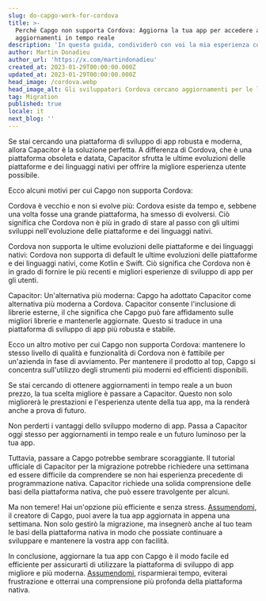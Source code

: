 ```yaml
---
slug: do-capgo-work-for-cordova
title: >-
  Perché Capgo non supporta Cordova: Aggiorna la tua app per accedere agli
  aggiornamenti in tempo reale
description: 'In questa guida, condividerò con voi la mia esperienza con Capgo e Cordova.'
author: Martin Donadieu
author_url: 'https://x.com/martindonadieu'
created_at: 2023-01-29T00:00:00.000Z
updated_at: 2023-01-29T00:00:00.000Z
head_image: /cordova.webp
head_image_alt: Gli sviluppatori Cordova cercano aggiornamenti per le loro applicazioni
tag: Migration
published: true
locale: it
next_blog: ''
---
```


Se stai cercando una piattaforma di sviluppo di app robusta e moderna, allora Capacitor è la soluzione perfetta. A differenza di Cordova, che è una piattaforma obsoleta e datata, Capacitor sfrutta le ultime evoluzioni delle piattaforme e dei linguaggi nativi per offrire la migliore esperienza utente possibile.

Ecco alcuni motivi per cui Capgo non supporta Cordova:

Cordova è vecchio e non si evolve più: Cordova esiste da tempo e, sebbene una volta fosse una grande piattaforma, ha smesso di evolversi. Ciò significa che Cordova non è più in grado di stare al passo con gli ultimi sviluppi nell'evoluzione delle piattaforme e dei linguaggi nativi.

Cordova non supporta le ultime evoluzioni delle piattaforme e dei linguaggi nativi: Cordova non supporta di default le ultime evoluzioni delle piattaforme e dei linguaggi nativi, come Kotlin e Swift. Ciò significa che Cordova non è in grado di fornire le più recenti e migliori esperienze di sviluppo di app per gli utenti.

Capacitor: Un'alternativa più moderna: Capgo ha adottato Capacitor come alternativa più moderna a Cordova. Capacitor consente l'inclusione di librerie esterne, il che significa che Capgo può fare affidamento sulle migliori librerie e mantenerle aggiornate. Questo si traduce in una piattaforma di sviluppo di app più robusta e stabile.

Ecco un altro motivo per cui Capgo non supporta Cordova: mantenere lo stesso livello di qualità e funzionalità di Cordova non è fattibile per un'azienda in fase di avviamento. Per mantenere il prodotto al top, Capgo si concentra sull'utilizzo degli strumenti più moderni ed efficienti disponibili.

Se stai cercando di ottenere aggiornamenti in tempo reale a un buon prezzo, la tua scelta migliore è passare a Capacitor. Questo non solo migliorerà le prestazioni e l'esperienza utente della tua app, ma la renderà anche a prova di futuro.

Non perderti i vantaggi dello sviluppo moderno di app. Passa a Capacitor oggi stesso per aggiornamenti in tempo reale e un futuro luminoso per la tua app.

Tuttavia, passare a Capgo potrebbe sembrare scoraggiante. Il tutorial ufficiale di Capacitor per la migrazione potrebbe richiedere una settimana ed essere difficile da comprendere se non hai esperienza precedente di programmazione nativa. Capacitor richiede una solida comprensione delle basi della piattaforma nativa, che può essere travolgente per alcuni.

Ma non temere! Hai un'opzione più efficiente e senza stress. [Assumendomi](https://cal.com/martindonadieu/convert-your-cordova-app-to-capacitor/), il creatore di Capgo, puoi avere la tua app aggiornata in appena una settimana. Non solo gestirò la migrazione, ma insegnerò anche al tuo team le basi della piattaforma nativa in modo che possiate continuare a sviluppare e mantenere la vostra app con facilità.

In conclusione, aggiornare la tua app con Capgo è il modo facile ed efficiente per assicurarti di utilizzare la piattaforma di sviluppo di app migliore e più moderna. [Assumendomi](https://cal.com/martindonadieu/convert-your-cordova-app-to-capacitor/), risparmierai tempo, eviterai frustrazione e otterrai una comprensione più profonda della piattaforma nativa.
